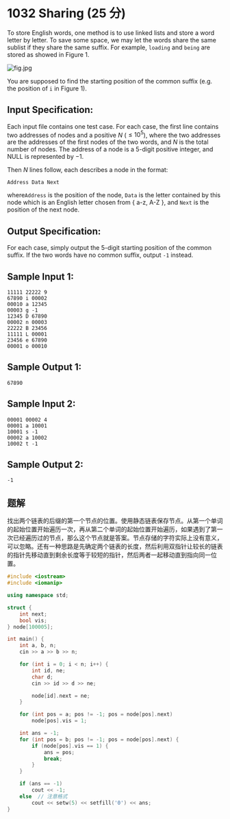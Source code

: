 # 1032 Sharing (25 分)

To store English words, one method is to use linked lists and store a word letter by letter. To save some space, we may let the words share the same sublist if they share the same suffix. For example, `loading` and `being` are stored as showed in Figure 1.

<img src="https://images.ptausercontent.com/ef0a1fdf-3d9f-46dc-9a27-21f989270fd4.jpg" alt="fig.jpg" style="zoom:100%;"/>

You are supposed to find the starting position of the common suffix (e.g. the position of `i` in Figure 1).

## Input Specification:

Each input file contains one test case. For each case, the first line contains two addresses of nodes and a positive $N$ ($\le 10^5$), where the two addresses are the addresses of the first nodes of the two words, and $N$ is the total number of nodes. The address of a node is a 5-digit positive integer, and NULL is represented by $−1$.

Then $N$ lines follow, each describes a node in the format:

    Address Data Next

where`Address` is the position of the node, `Data` is the letter contained by this node which is an English letter chosen from { a-z, A-Z }, and `Next` is the position of the next node.

## Output Specification:

For each case, simply output the 5-digit starting position of the common suffix. If the two words have no common suffix, output `-1` instead.

## Sample Input 1:

    11111 22222 9
    67890 i 00002
    00010 a 12345
    00003 g -1
    12345 D 67890
    00002 n 00003
    22222 B 23456
    11111 L 00001
    23456 e 67890
    00001 o 00010

## Sample Output 1:

    67890

## Sample Input 2:

    00001 00002 4
    00001 a 10001
    10001 s -1
    00002 a 10002
    10002 t -1

## Sample Output 2:

    -1

## 题解

找出两个链表的后缀的第一个节点的位置。使用静态链表保存节点。从第一个单词的起始位置开始遍历一次，再从第二个单词的起始位置开始遍历，如果遇到了第一次已经遍历过的节点，那么这个节点就是答案。节点存储的字符实际上没有意义，可以忽略。还有一种思路是先确定两个链表的长度，然后利用双指针让较长的链表的指针先移动直到剩余长度等于较短的指针，然后两者一起移动直到指向同一位置。

```cpp
#include <iostream>
#include <iomanip>

using namespace std;

struct {
    int next;
    bool vis;
} node[100005];

int main() {
    int a, b, n;
    cin >> a >> b >> n;

    for (int i = 0; i < n; i++) {
        int id, ne;
        char d;
        cin >> id >> d >> ne;

        node[id].next = ne;
    }

    for (int pos = a; pos != -1; pos = node[pos].next)
        node[pos].vis = 1;

    int ans = -1;
    for (int pos = b; pos != -1; pos = node[pos].next) {
        if (node[pos].vis == 1) {
            ans = pos;
            break;
        }
    }

    if (ans == -1)
        cout << -1;
    else  // 注意格式
        cout << setw(5) << setfill('0') << ans;
}
```
